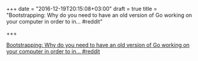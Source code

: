 +++
date = "2016-12-19T20:15:08+03:00"
draft = true
title = "Bootstrapping: Why do you need to have an old version of Go working on your computer in order to in…  #reddit"

+++

<p><a href="https://t.co/Twx7obhg79">Bootstrapping: Why do you need to have an old version of Go working on your computer in order to in…  #reddit</a></p>
